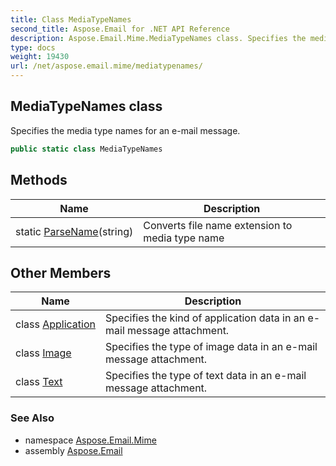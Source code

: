 ```yaml
---
title: Class MediaTypeNames
second_title: Aspose.Email for .NET API Reference
description: Aspose.Email.Mime.MediaTypeNames class. Specifies the media type names for an email message
type: docs
weight: 19430
url: /net/aspose.email.mime/mediatypenames/
---
```

## MediaTypeNames class

Specifies the media type names for an e-mail message.

```csharp
public static class MediaTypeNames
```

## Methods

| Name | Description |
| --- | --- |
| static [ParseName](../../aspose.email.mime/mediatypenames/parsename/)(string) | Converts file name extension to media type name |

## Other Members

| Name | Description |
| --- | --- |
| class [Application](../../aspose.email.mime/mediatypenames.application) | Specifies the kind of application data in an e-mail message attachment. |
| class [Image](../../aspose.email.mime/mediatypenames.image) | Specifies the type of image data in an e-mail message attachment. |
| class [Text](../../aspose.email.mime/mediatypenames.text) | Specifies the type of text data in an e-mail message attachment. |

### See Also

* namespace [Aspose.Email.Mime](../../aspose.email.mime/)
* assembly [Aspose.Email](../../)


